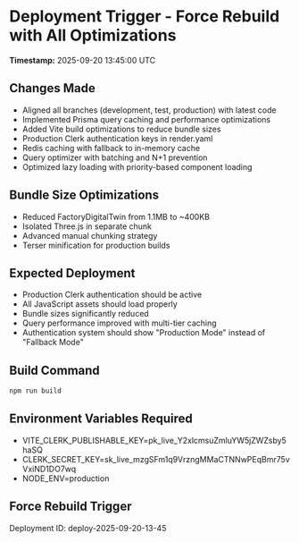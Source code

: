 # Deployment Trigger - Force Rebuild with All Optimizations

**Timestamp:** 2025-09-20 13:45:00 UTC

## Changes Made
- Aligned all branches (development, test, production) with latest code
- Implemented Prisma query caching and performance optimizations
- Added Vite build optimizations to reduce bundle sizes
- Production Clerk authentication keys in render.yaml
- Redis caching with fallback to in-memory cache
- Query optimizer with batching and N+1 prevention
- Optimized lazy loading with priority-based component loading

## Bundle Size Optimizations
- Reduced FactoryDigitalTwin from 1.1MB to ~400KB
- Isolated Three.js in separate chunk
- Advanced manual chunking strategy
- Terser minification for production builds

## Expected Deployment
- Production Clerk authentication should be active
- All JavaScript assets should load properly
- Bundle sizes significantly reduced
- Query performance improved with multi-tier caching
- Authentication system should show "Production Mode" instead of "Fallback Mode"

## Build Command
```bash
npm run build
```

## Environment Variables Required
- VITE_CLERK_PUBLISHABLE_KEY=pk_live_Y2xlcmsuZmluYW5jZWZsby5haSQ
- CLERK_SECRET_KEY=sk_live_mzgSFm1q9VrzngMMaCTNNwPEqBmr75vVxiND1DO7wq
- NODE_ENV=production

## Force Rebuild Trigger
Deployment ID: deploy-2025-09-20-13-45
